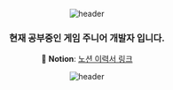 <div align="center">   
  
![header](https://capsule-render.vercel.app/api?type=Waving&color=auto&height=350&section=header&text=Welcome-nl-Jaeyeong%20Github&fontSize=60)




### 현재 공부중인 게임 주니어 개발자 입니다.

📌 **Notion**: [노션 이력서 링크](https://overcle.notion.site/49591e7ff9ef4feda7fb07e8366c03b5?pvs=4)



![header](https://capsule-render.vercel.app/api?type=Waving&color=auto&height=150&section=footer&fontSize=90&rotate=-30)
</div>
